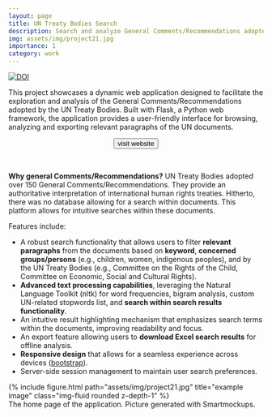 ```yaml
---
layout: page
title: UN Treaty Bodies Search
description: Search and analyze General Comments/Recommendations adopted by the UN Treaty Bodies
img: assets/img/project21.jpg
importance: 1
category: work
---
```


<a href="https://zenodo.org/doi/10.5281/zenodo.10495719"><img src="https://zenodo.org/badge/741047917.svg" alt="DOI"></a>

<p>This project showcases a dynamic web application designed to facilitate the exploration and analysis of the General Comments/Recommendations adopted by the UN Treaty Bodies. Built with Flask, a Python web framework, the application provides a user-friendly interface for browsing, analyzing and exporting relevant paragraphs of the UN documents.</p>

<p align="center">
<a href="https://lszoszk.pythonanywhere.com/"><button class="button-57" role="button">visit website</button></a>
</p>
<br>
<p><strong>Why general Comments/Recommendations?</strong> UN Treaty Bodies adopted over 150 General Comments/Recommendations. They provide an authoritative interpretation of international human rights treaties. Hitherto, there was no database allowing for a search within documents. This platform allows for intuitive searches within these documents.</p>

Features include:
<ul>
    <li>A robust search functionality that allows users to filter <strong>relevant paragraphs</strong> from the documents based on <strong>keyword</strong>, <strong>concerned groups/persons</strong> (e.g., children, women, indigenous peoples), and by the UN Treaty Bodies (e.g., Committee on the Rights of the Child, Committee on Economic, Social and Cultural Rights).</li>
    <li><strong>Advanced text processing capabilities</strong>, leveraging the Natural Language Toolkit (nltk) for word frequencies, bigram analysis, custom UN-related stopwords list, and <strong>search within search results functionality</strong>.</li>
    <li>An intuitive result highlighting mechanism that emphasizes search terms within the documents, improving readability and focus.</li>
    <li>An export feature allowing users to <strong>download Excel search results</strong> for offline analysis.</li>
    <li><strong>Responsive design</strong> that allows for a seamless experience across devices (<a href="https://getbootstrap.com/">bootstrap</a>).</li>
    <li>Server-side session management to maintain user search preferences.</li>
</ul>

<div class="row">
    <div class="col-sm mt-3 mt-md-0">
        {% include figure.html path="assets/img/project21.jpg" title="example image" class="img-fluid rounded z-depth-1" %}
    </div>
</div>
<div class="caption">
    The home page of the application. Picture generated with Smartmockups.
</div>